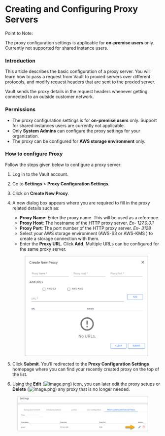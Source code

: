 # Creating and Configuring Proxy Servers

Point to Note:

The proxy configuration settings is applicable for **on-premise users** only. Currently not supported for shared instance users.

### Introduction <a href="#introduction" id="introduction"></a>

This article describes the basic configuration of a proxy server. You will learn how to pass a request from Vault to proxied servers over different protocols, and modify request headers that are sent to the proxied server.

Vault sends the proxy details in the request headers whenever getting connected to an outside customer network.

### Permissions <a href="#permissions" id="permissions"></a>

* The proxy configuration settings is for **on-premise users** only. Support for shared instances users are currently not applicable.
* Only **System Admins** can configure the proxy settings for your organization.
* The proxy can be configured for **AWS storage environment** only.

### How to configure Proxy <a href="#how-to-configure-proxy" id="how-to-configure-proxy"></a>

Follow the steps given below to configure a proxy server:

1. Log in to the Vault account.
2. Go to **Settings** > **Proxy Configuration Settings**.
3. Click on **Create New Proxy**.
4.  A new dialog box appears where you are required to fill in the proxy related details such as:

    * **Proxy Name**: Enter the proxy name. This will be used as a reference.
    * **Proxy Host**: The hostname of the HTTP proxy server. _Ex- 127.0.0.1_
    * **Proxy Port**: The port number of the HTTP proxy server. _Ex- 3128_
    * Select your AWS storage environment (AWS-S3 or AWS-KMS ) to create a storage connection with them.
    * Enter the **Proxy URL**. Click **Add**. Multiple URLs can be configured for the same proxy server.

    <figure><img src="../../../.gitbook/assets/image (139).png" alt="" width="434"><figcaption></figcaption></figure>
5. Click **Submit**. You'll redirected to the **Proxy Configuration Settings** homepage where you can find your recently created proxy on the top of the list.
6. Using the **Edit** (![image.png](https://cdn.document360.io/8711f4e7-c040-4616-aac9-d947f87e4619/Images/Documentation/image-PLXWIV5X.png)) icon, you can later edit the proxy setups or **Delete** (![image.png](https://cdn.document360.io/8711f4e7-c040-4616-aac9-d947f87e4619/Images/Documentation/image-ZITSKUBN.png)) any proxy that is no longer needed.

<figure><img src="../../../.gitbook/assets/image (140).png" alt=""><figcaption></figcaption></figure>
